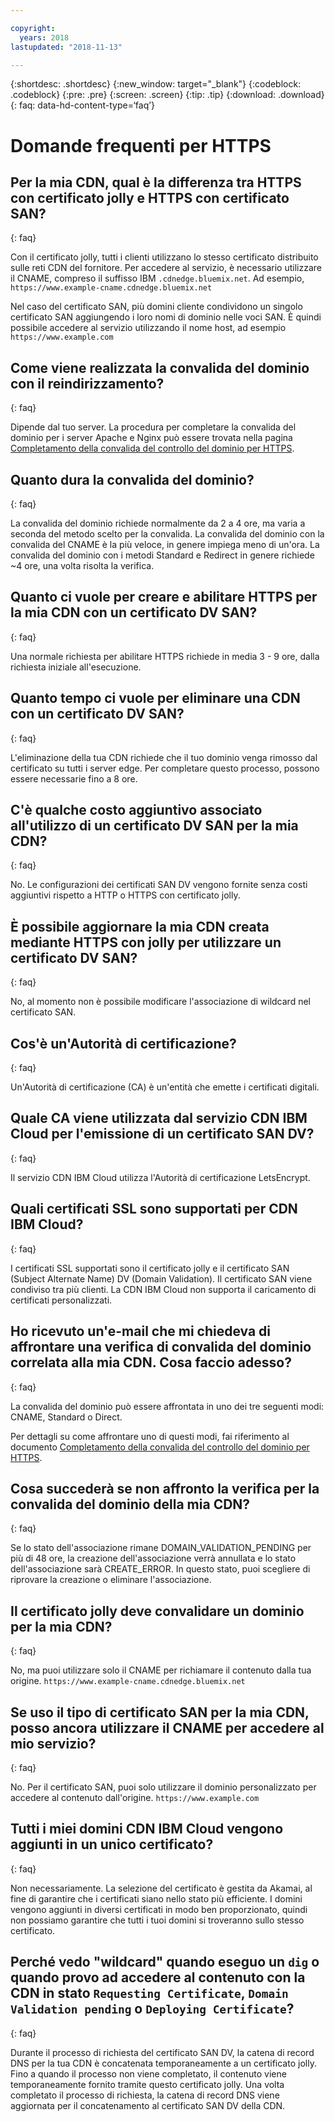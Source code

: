 ```yaml
---

copyright:
  years: 2018
lastupdated: "2018-11-13"

---
```


{:shortdesc: .shortdesc}
{:new_window: target="_blank"}
{:codeblock: .codeblock}
{:pre: .pre}
{:screen: .screen}
{:tip: .tip}
{:download: .download}
{: faq: data-hd-content-type=‘faq’}

# Domande frequenti per HTTPS 

## Per la mia CDN, qual è la differenza tra HTTPS con certificato jolly e HTTPS con certificato SAN?
{: faq}

Con il certificato jolly, tutti i clienti utilizzano lo stesso certificato distribuito sulle reti CDN del fornitore. Per accedere al servizio, è necessario utilizzare il CNAME, compreso il suffisso IBM `.cdnedge.bluemix.net`. Ad esempio, `https://www.example-cname.cdnedge.bluemix.net`

Nel caso del certificato SAN, più domini cliente condividono un singolo certificato SAN aggiungendo i loro nomi di dominio nelle voci SAN. È quindi possibile accedere al servizio utilizzando il nome host, ad esempio `https://www.example.com`

## Come viene realizzata la convalida del dominio con il reindirizzamento?
{: faq}

Dipende dal tuo server. La procedura per completare la convalida del dominio per i server Apache e Nginx può essere trovata nella pagina [Completamento della convalida del controllo del dominio per HTTPS](how-to-https.html#redirect).

## Quanto dura la convalida del dominio?
{: faq}

La convalida del dominio richiede normalmente da 2 a 4 ore, ma varia a seconda del metodo scelto per la convalida. La convalida del dominio con la convalida del CNAME è la più veloce, in genere impiega meno di un'ora. La convalida del dominio con i metodi Standard e Redirect in genere richiede ~4 ore, una volta risolta la verifica.

## Quanto ci vuole per creare e abilitare HTTPS per la mia CDN con un certificato DV SAN?
{: faq}

Una normale richiesta per abilitare HTTPS richiede in media 3 - 9 ore, dalla richiesta iniziale all'esecuzione.

## Quanto tempo ci vuole per eliminare una CDN con un certificato DV SAN?
{: faq}

L'eliminazione della tua CDN richiede che il tuo dominio venga rimosso dal certificato su tutti i server edge. Per completare questo processo, possono essere necessarie fino a 8 ore.

## C'è qualche costo aggiuntivo associato all'utilizzo di un certificato DV SAN per la mia CDN?
{: faq}

No. Le configurazioni dei certificati SAN DV vengono fornite senza costi aggiuntivi rispetto a HTTP o HTTPS con certificato jolly.

## È possibile aggiornare la mia CDN creata mediante HTTPS con jolly per utilizzare un certificato DV SAN?
{: faq}

No, al momento non è possibile modificare l'associazione di wildcard nel certificato SAN.

## Cos'è un'Autorità di certificazione?
{: faq}

Un'Autorità di certificazione (CA) è un'entità che emette i certificati digitali.

## Quale CA viene utilizzata dal servizio CDN IBM Cloud per l'emissione di un certificato SAN DV?
{: faq}

Il servizio CDN IBM Cloud utilizza l'Autorità di certificazione LetsEncrypt.

## Quali certificati SSL sono supportati per CDN IBM Cloud?
{: faq}

I certificati SSL supportati sono il certificato jolly e il certificato SAN (Subject Alternate Name) DV (Domain Validation). Il certificato SAN viene condiviso tra più clienti. La CDN IBM Cloud non supporta il caricamento di certificati personalizzati.

## Ho ricevuto un'e-mail che mi chiedeva di affrontare una verifica di convalida del dominio correlata alla mia CDN. Cosa faccio adesso?
{: faq}

La convalida del dominio può essere affrontata in uno dei tre seguenti modi: CNAME, Standard o Direct.

Per dettagli su come affrontare uno di questi modi, fai riferimento al documento [Completamento della convalida del controllo del dominio per HTTPS](how-to-https.html#how-to-https.html#initial-steps-to-domain-control-validation).

## Cosa succederà se non affronto la verifica per la convalida del dominio della mia CDN?
{: faq}

Se lo stato dell'associazione rimane DOMAIN_VALIDATION_PENDING per più di 48 ore, la creazione dell'associazione verrà annullata e lo stato dell'associazione sarà CREATE_ERROR. In questo stato, puoi scegliere di riprovare la creazione o eliminare l'associazione.

## Il certificato jolly deve convalidare un dominio per la mia CDN?
{: faq}

No, ma puoi utilizzare solo il CNAME per richiamare il contenuto dalla tua origine. `https://www.example-cname.cdnedge.bluemix.net`

## Se uso il tipo di certificato SAN per la mia CDN, posso ancora utilizzare il CNAME per accedere al mio servizio?
{: faq}

No. Per il certificato SAN, puoi solo utilizzare il dominio personalizzato per accedere al contenuto dall'origine. `https://www.example.com`

## Tutti i miei domini CDN IBM Cloud vengono aggiunti in un unico certificato?
{: faq}

Non necessariamente. La selezione del certificato è gestita da Akamai, al fine di garantire che i certificati siano nello stato più efficiente. I domini vengono aggiunti in diversi certificati in modo ben proporzionato, quindi non possiamo garantire che tutti i tuoi domini si troveranno sullo stesso certificato.

## Perché vedo "wildcard" quando eseguo un `dig` o quando provo ad accedere al contenuto con la CDN in stato `Requesting Certificate`, `Domain Validation pending` o `Deploying Certificate`?
{: faq}

Durante il processo di richiesta del certificato SAN DV, la catena di record DNS per la tua CDN è concatenata temporaneamente a un certificato jolly. Fino a quando il processo non viene completato, il contenuto viene temporaneamente fornito tramite questo certificato jolly. Una volta completato il processo di richiesta, la catena di record DNS viene aggiornata per il concatenamento al certificato SAN DV della CDN.
